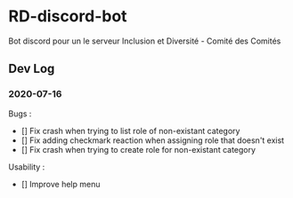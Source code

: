 # RD-discord-bot

Bot discord pour un le serveur Inclusion et Diversité - Comité des Comités

## Dev Log

### 2020-07-16

Bugs :

- [] Fix crash when trying to list role of non-existant category
- [] Fix adding checkmark reaction when assigning role that doesn't exist
- [] Fix crash when trying to create role for non-existant category

Usability :

- [] Improve help menu
